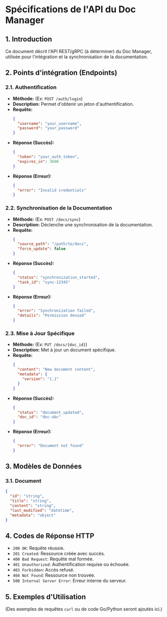 # Spécifications de l'API du Doc Manager

## 1. Introduction
Ce document décrit l'API REST/gRPC (à déterminer) du Doc Manager, utilisée pour l'intégration et la synchronisation de la documentation.

## 2. Points d'intégration (Endpoints)

### 2.1. Authentification
- **Méthode:** (Ex: `POST /auth/login`)
- **Description:** Permet d'obtenir un jeton d'authentification.
- **Requête:**
  ```json
  {
    "username": "your_username",
    "password": "your_password"
  }
  ```
- **Réponse (Succès):**
  ```json
  {
    "token": "your_auth_token",
    "expires_in": 3600
  }
  ```
- **Réponse (Erreur):**
  ```json
  {
    "error": "Invalid credentials"
  }
  ```

### 2.2. Synchronisation de la Documentation
- **Méthode:** (Ex: `POST /docs/sync`)
- **Description:** Déclenche une synchronisation de la documentation.
- **Requête:**
  ```json
  {
    "source_path": "/path/to/docs",
    "force_update": false
  }
  ```
- **Réponse (Succès):**
  ```json
  {
    "status": "synchronization_started",
    "task_id": "sync-12345"
  }
  ```
- **Réponse (Erreur):**
  ```json
  {
    "error": "Synchronization failed",
    "details": "Permission denied"
  }
  ```

### 2.3. Mise à Jour Spécifique
- **Méthode:** (Ex: `PUT /docs/{doc_id}`)
- **Description:** Met à jour un document spécifique.
- **Requête:**
  ```json
  {
    "content": "New document content",
    "metadata": {
      "version": "1.1"
    }
  }
  ```
- **Réponse (Succès):**
  ```json
  {
    "status": "document_updated",
    "doc_id": "doc-abc"
  }
  ```
- **Réponse (Erreur):**
  ```json
  {
    "error": "Document not found"
  }
  ```

## 3. Modèles de Données

### 3.1. Document
```json
{
  "id": "string",
  "title": "string",
  "content": "string",
  "last_modified": "datetime",
  "metadata": "object"
}
```

## 4. Codes de Réponse HTTP
- `200 OK`: Requête réussie.
- `201 Created`: Ressource créée avec succès.
- `400 Bad Request`: Requête mal formée.
- `401 Unauthorized`: Authentification requise ou échouée.
- `403 Forbidden`: Accès refusé.
- `404 Not Found`: Ressource non trouvée.
- `500 Internal Server Error`: Erreur interne du serveur.

## 5. Exemples d'Utilisation
(Des exemples de requêtes `curl` ou de code Go/Python seront ajoutés ici.)
